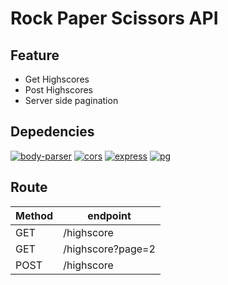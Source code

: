 # Rock Paper Scissors API


## Feature ##

* Get Highscores
* Post Highscores
* Server side pagination


## Depedencies

[![body-parser](https://img.shields.io/badge/body--parser-v.1.19.0-brightgreen)](#)
[![cors](https://img.shields.io/badge/cors-v.2.8.5-blue)](#)
[![express](https://img.shields.io/badge/express-v.4.17.1-orange)](#)
[![pg](https://img.shields.io/badge/pg-v.8.7.1-red)](#)


## Route

Method | endpoint
------------- | -------------
GET | /highscore
GET | /highscore?page=2
POST | /highscore
